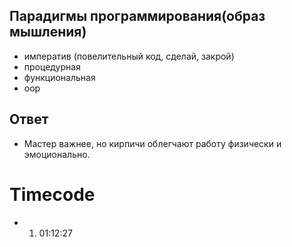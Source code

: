 ## Парадигмы программирования(образ мышления)
- императив (повелительный код, сделай, закрой) 
- процедурная
- функциональная
- oop

## Ответ
- Мастер важнее, но кирпичи облегчают работу физически и эмоционально. 

# Timecode
- 01. 01:12:27
